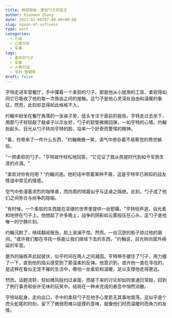 ```yaml
---
title: 微观隐喻：柔软勺子的变迁
author: Xiaowen Zhang
date: 2023-01-06T07:00:00+08:00
slug: spoon-of-softness
type: post
categories:
  - 小说
  - 心理分析
  - 军事
tags:
  - 柔软的勺子
  - 军事
  - 人物对话
  - 亨利·詹姆斯
draft: false
---
```


亨特走进军营餐厅，手中攥着一个柔软的勺子。那是他从小就用的工具，柔软得如同它已吸收了他的每一次唇齿之间的接触。这勺子是他心灵深处自由和温暖的象征，然而，此刻却显得如此格格不入。

约翰中尉坐在餐厅角落的一张桌子旁，低头专注于面前的报告。亨特走过去坐下，用那勺子轻轻敲了敲桌子以示友好，勺子的软垫微微回弹，一如亨特的心情。约翰抬起头，目光从勺子转向亨特的脸，投来一个好奇而警惕的眼神。

"看，你带来了一件什么东西，"约翰微微一笑，语气中掺杂着不易察觉的愤世嫉俗。

"一把柔软的勺子，"亨特故作轻松地回答，"它见证了我从孩提时代到如今军旅生涯的点滴。"

"柔软对你有何用？"约翰问道。他的话中带着某种不屑，这是亨特早已熟知的战友情谊中常见的情感。

空气中弥漫着浓烈的咖啡香，而四周的喧嚣似乎与这桌之隔绝。此刻，勺子成了他们之间弥合与纷争的隐喻。

"有时候，一个柔软的东西能在坚硬的世界里提供一丝慰藉，"亨特轻声道，目光柔和地停在勺子上。他想起了许多晚上，战争的阴影如云雾般压在心头，这勺子是他唯一的宁静片刻。

约翰沉默了，继续翻阅报告，脸上波澜不惊。然而，一丝沉思的影子掠过他的眉间。"或许我们都在寻找一些能让我们继续下去的东西，"约翰说，目光转向窗外绵延的军营。

屋外的操练声此起彼伏，似乎时间在两人之间凝固。亨特伸手握住了勺子，用力握了一下，直到他的指尖感受到了那温柔的反弹。他意识到，或许他一直在寻找的，是这种在看似无坚不摧的生活中，哪怕一丝柔软和温暖，足以支撑他走得更远。

然而，话题流转，轻如微风般扫过桌面，而接下来的讨论却如同普通日常般，回到了例行事务和些许无味的玩笑中。结局在一种未完成的悬念中悄然消散。

亨特站起身，走向出口，手中的柔软勺子在他手心里若无其事地晃荡。这似乎是个虎头蛇尾的时刻，留下了微弱而难以捉摸的意味，就像他们时而温暖时而角力的友情。